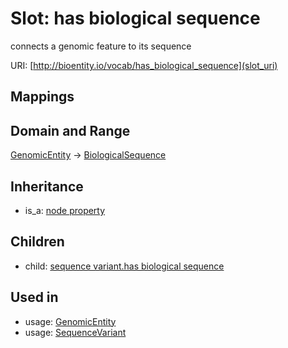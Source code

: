 # Slot: has biological sequence


connects a genomic feature to its sequence

URI: [http://bioentity.io/vocab/has_biological_sequence](slot_uri)
## Mappings

## Domain and Range

[GenomicEntity](GenomicEntity.md) -> [BiologicalSequence](BiologicalSequence.md)
## Inheritance

 *  is_a: [node property](node_property.md)
## Children

 *  child: [sequence variant.has biological sequence](sequence_variant_has_biological_sequence.md)
## Used in

 *  usage: [GenomicEntity](GenomicEntity.md)
 *  usage: [SequenceVariant](SequenceVariant.md)
